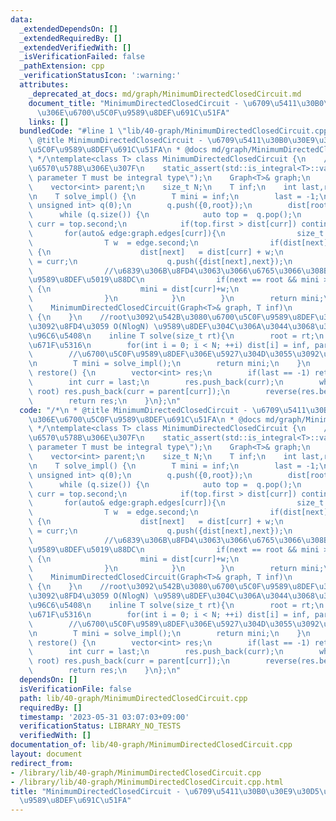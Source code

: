 ```yaml
---
data:
  _extendedDependsOn: []
  _extendedRequiredBy: []
  _extendedVerifiedWith: []
  _isVerificationFailed: false
  _pathExtension: cpp
  _verificationStatusIcon: ':warning:'
  attributes:
    _deprecated_at_docs: md/graph/MinimumDirectedClosedCircuit.md
    document_title: "MinimumDirectedClosedCircuit - \u6709\u5411\u30B0\u30E9\u30D5\
      \u306E\u6700\u5C0F\u9589\u8DEF\u691C\u51FA"
    links: []
  bundledCode: "#line 1 \"lib/40-graph/MinimumDirectedClosedCircuit.cpp\"\n/*\n *\
    \ @title MinimumDirectedClosedCircuit - \u6709\u5411\u30B0\u30E9\u30D5\u306E\u6700\
    \u5C0F\u9589\u8DEF\u691C\u51FA\n * @docs md/graph/MinimumDirectedClosedCircuit.md\n\
    \ */\ntemplate<class T> class MinimumDirectedClosedCircuit {\n    //T\u306F\u6574\
    \u6570\u578B\u306E\u307F\n    static_assert(std::is_integral<T>::value, \"template\
    \ parameter T must be integral type\");\n    Graph<T>& graph;\n    vector<T> dist;\n\
    \    vector<int> parent;\n    size_t N;\n    T inf;\n    int last,root;\nprivate:\n\
    \n    T solve_impl() {\n        T mini = inf;\n        last = -1;\n        RadixHeap<int,\
    \ unsigned int> q(0);\n        q.push({0,root});\n        dist[root] = 0;\n  \
    \      while (q.size()) {\n            auto top =  q.pop();\n            size_t\
    \ curr = top.second;\n            if(top.first > dist[curr]) continue;\n     \
    \       for(auto& edge:graph.edges[curr]){\n                size_t next = edge.first;\n\
    \                T w  = edge.second;\n                if(dist[next] > dist[curr]+w)\
    \ {\n                    dist[next]   = dist[curr] + w;\n                    parent[next]\
    \ = curr;\n                    q.push({dist[next],next});\n                }\n\
    \                //\u6839\u306B\u8FD4\u3063\u3066\u6765\u3066\u308B\u306A\u3089\
    \u9589\u8DEF\u5019\u88DC\n                if(next == root && mini > dist[curr]+w)\
    \ {\n                    mini = dist[curr]+w;\n                    last = curr;\n\
    \                }\n            }\n        }\n        return mini;\n    }\npublic:\n\
    \    MinimumDirectedClosedCircuit(Graph<T>& graph, T inf)\n            : graph(graph),N(graph.size()),dist(graph.size()),parent(graph.size()),inf(inf)\
    \ {\n    }\n    //root\u3092\u542B\u3080\u6700\u5C0F\u9589\u8DEF\u306E\u96C6\u5408\
    \u3092\u8FD4\u3059 O(NlogN) \u9589\u8DEF\u304C\u306A\u3044\u3068\u304D\u306F\u7A7A\
    \u96C6\u5408\n    inline T solve(size_t rt){\n        root = rt;\n        //\u521D\
    \u671F\u5316\n        for(int i = 0; i < N; ++i) dist[i] = inf, parent[i] = -1;\n\
    \        //\u6700\u5C0F\u9589\u8DEF\u306E\u5927\u304D\u3055\u3092\u6C7A\u3081\u308B\
    \n        T mini = solve_impl();\n        return mini;\n    }\n    vector<int>\
    \ restore() {\n        vector<int> res;\n        if(last == -1) return res;\n\
    \        int curr = last;\n        res.push_back(curr);\n        while(curr !=\
    \ root) res.push_back(curr = parent[curr]);\n        reverse(res.begin(),res.end());\n\
    \        return res;\n    }\n};\n"
  code: "/*\n * @title MinimumDirectedClosedCircuit - \u6709\u5411\u30B0\u30E9\u30D5\
    \u306E\u6700\u5C0F\u9589\u8DEF\u691C\u51FA\n * @docs md/graph/MinimumDirectedClosedCircuit.md\n\
    \ */\ntemplate<class T> class MinimumDirectedClosedCircuit {\n    //T\u306F\u6574\
    \u6570\u578B\u306E\u307F\n    static_assert(std::is_integral<T>::value, \"template\
    \ parameter T must be integral type\");\n    Graph<T>& graph;\n    vector<T> dist;\n\
    \    vector<int> parent;\n    size_t N;\n    T inf;\n    int last,root;\nprivate:\n\
    \n    T solve_impl() {\n        T mini = inf;\n        last = -1;\n        RadixHeap<int,\
    \ unsigned int> q(0);\n        q.push({0,root});\n        dist[root] = 0;\n  \
    \      while (q.size()) {\n            auto top =  q.pop();\n            size_t\
    \ curr = top.second;\n            if(top.first > dist[curr]) continue;\n     \
    \       for(auto& edge:graph.edges[curr]){\n                size_t next = edge.first;\n\
    \                T w  = edge.second;\n                if(dist[next] > dist[curr]+w)\
    \ {\n                    dist[next]   = dist[curr] + w;\n                    parent[next]\
    \ = curr;\n                    q.push({dist[next],next});\n                }\n\
    \                //\u6839\u306B\u8FD4\u3063\u3066\u6765\u3066\u308B\u306A\u3089\
    \u9589\u8DEF\u5019\u88DC\n                if(next == root && mini > dist[curr]+w)\
    \ {\n                    mini = dist[curr]+w;\n                    last = curr;\n\
    \                }\n            }\n        }\n        return mini;\n    }\npublic:\n\
    \    MinimumDirectedClosedCircuit(Graph<T>& graph, T inf)\n            : graph(graph),N(graph.size()),dist(graph.size()),parent(graph.size()),inf(inf)\
    \ {\n    }\n    //root\u3092\u542B\u3080\u6700\u5C0F\u9589\u8DEF\u306E\u96C6\u5408\
    \u3092\u8FD4\u3059 O(NlogN) \u9589\u8DEF\u304C\u306A\u3044\u3068\u304D\u306F\u7A7A\
    \u96C6\u5408\n    inline T solve(size_t rt){\n        root = rt;\n        //\u521D\
    \u671F\u5316\n        for(int i = 0; i < N; ++i) dist[i] = inf, parent[i] = -1;\n\
    \        //\u6700\u5C0F\u9589\u8DEF\u306E\u5927\u304D\u3055\u3092\u6C7A\u3081\u308B\
    \n        T mini = solve_impl();\n        return mini;\n    }\n    vector<int>\
    \ restore() {\n        vector<int> res;\n        if(last == -1) return res;\n\
    \        int curr = last;\n        res.push_back(curr);\n        while(curr !=\
    \ root) res.push_back(curr = parent[curr]);\n        reverse(res.begin(),res.end());\n\
    \        return res;\n    }\n};\n"
  dependsOn: []
  isVerificationFile: false
  path: lib/40-graph/MinimumDirectedClosedCircuit.cpp
  requiredBy: []
  timestamp: '2023-05-31 03:07:03+09:00'
  verificationStatus: LIBRARY_NO_TESTS
  verifiedWith: []
documentation_of: lib/40-graph/MinimumDirectedClosedCircuit.cpp
layout: document
redirect_from:
- /library/lib/40-graph/MinimumDirectedClosedCircuit.cpp
- /library/lib/40-graph/MinimumDirectedClosedCircuit.cpp.html
title: "MinimumDirectedClosedCircuit - \u6709\u5411\u30B0\u30E9\u30D5\u306E\u6700\u5C0F\
  \u9589\u8DEF\u691C\u51FA"
---
```

